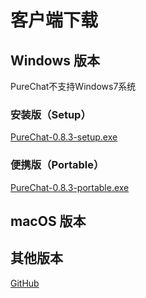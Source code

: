 # 客户端下载

## Windows 版本

<Callout type='warning'>
  PureChat不支持Windows7系统
</Callout>

### 安装版（Setup）
[PureChat-0.8.3-setup.exe](https://github.com/Hyk260/PureChat/releases/download/v0.8.3/PureChat-0.8.3-setup.exe)

### 便携版（Portable）
[PureChat-0.8.3-portable.exe](https://github.com/Hyk260/PureChat/releases/download/v0.8.3/PureChat-0.8.3-portable.exe)

## macOS 版本

## 其他版本
[GitHub](https://github.com/Hyk260/PureChat/releases)